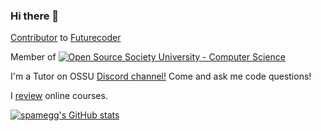 ### Hi there 👋

<!--
**spamegg1/spamegg1** is a ✨ _special_ ✨ repository because its `README.md` (this file) appears on your GitHub profile.

Here are some ideas to get you started:

- 🔭 I’m currently working on ...
- 🌱 I’m currently learning ...
- 👯 I’m looking to collaborate on ...
- 🤔 I’m looking for help with ...
- 💬 Ask me about ...
- 📫 How to reach me: ...
- 😄 Pronouns: ...
- ⚡ Fun fact: ...
-->

[Contributor](https://github.com/alexmojaki/futurecoder) to [Futurecoder](https://futurecoder.io)

Member of [![Open Source Society University - Computer Science](https://img.shields.io/badge/OSSU-computer--science-blue.svg)](https://github.com/ossu/computer-science)

I'm a Tutor on OSSU [Discord channel!](https://discord.gg/5pUhfpX) Come and ask me code questions!

I [review](https://github.com/spamegg1/reviews) online courses.

[![spamegg's GitHub stats](https://github-readme-stats.vercel.app/api?username=spamegg1&theme=synthwave)](https://github.com/anuraghazra/github-readme-stats)
